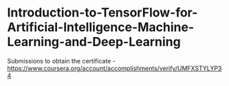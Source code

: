 # Introduction-to-TensorFlow-for-Artificial-Intelligence-Machine-Learning-and-Deep-Learning
Submissions to obtain the certificate - https://www.coursera.org/account/accomplishments/verify/UMFXSTYLYP34
